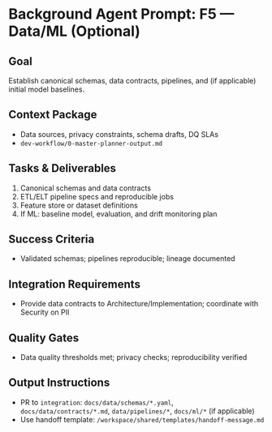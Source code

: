 # Background Agent Prompt: F5 — Data/ML (Optional)

## Goal
Establish canonical schemas, data contracts, pipelines, and (if applicable) initial model baselines.

## Context Package
- Data sources, privacy constraints, schema drafts, DQ SLAs
- `dev-workflow/0-master-planner-output.md`

## Tasks & Deliverables
1. Canonical schemas and data contracts
2. ETL/ELT pipeline specs and reproducible jobs
3. Feature store or dataset definitions
4. If ML: baseline model, evaluation, and drift monitoring plan

## Success Criteria
- Validated schemas; pipelines reproducible; lineage documented

## Integration Requirements
- Provide data contracts to Architecture/Implementation; coordinate with Security on PII

## Quality Gates
- Data quality thresholds met; privacy checks; reproducibility verified

## Output Instructions
- PR to `integration`: `docs/data/schemas/*.yaml`, `docs/data/contracts/*.md`, `data/pipelines/*`, `docs/ml/*` (if applicable)
- Use handoff template: `/workspace/shared/templates/handoff-message.md`
